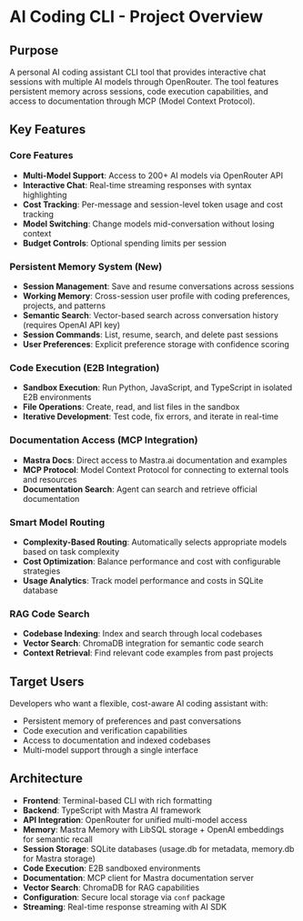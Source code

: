 # AI Coding CLI - Project Overview

## Purpose

A personal AI coding assistant CLI tool that provides interactive chat sessions with multiple AI models through OpenRouter. The tool features persistent memory across sessions, code execution capabilities, and access to documentation through MCP (Model Context Protocol).

## Key Features

### Core Features
- **Multi-Model Support**: Access to 200+ AI models via OpenRouter API
- **Interactive Chat**: Real-time streaming responses with syntax highlighting
- **Cost Tracking**: Per-message and session-level token usage and cost tracking
- **Model Switching**: Change models mid-conversation without losing context
- **Budget Controls**: Optional spending limits per session

### Persistent Memory System (New)
- **Session Management**: Save and resume conversations across sessions
- **Working Memory**: Cross-session user profile with coding preferences, projects, and patterns
- **Semantic Search**: Vector-based search across conversation history (requires OpenAI API key)
- **Session Commands**: List, resume, search, and delete past sessions
- **User Preferences**: Explicit preference storage with confidence scoring

### Code Execution (E2B Integration)
- **Sandbox Execution**: Run Python, JavaScript, and TypeScript in isolated E2B environments
- **File Operations**: Create, read, and list files in the sandbox
- **Iterative Development**: Test code, fix errors, and iterate in real-time

### Documentation Access (MCP Integration)
- **Mastra Docs**: Direct access to Mastra.ai documentation and examples
- **MCP Protocol**: Model Context Protocol for connecting to external tools and resources
- **Documentation Search**: Agent can search and retrieve official documentation

### Smart Model Routing
- **Complexity-Based Routing**: Automatically selects appropriate models based on task complexity
- **Cost Optimization**: Balance performance and cost with configurable strategies
- **Usage Analytics**: Track model performance and costs in SQLite database

### RAG Code Search
- **Codebase Indexing**: Index and search through local codebases
- **Vector Search**: ChromaDB integration for semantic code search
- **Context Retrieval**: Find relevant code examples from past projects

## Target Users

Developers who want a flexible, cost-aware AI coding assistant with:
- Persistent memory of preferences and past conversations
- Code execution and verification capabilities
- Access to documentation and indexed codebases
- Multi-model support through a single interface

## Architecture

- **Frontend**: Terminal-based CLI with rich formatting
- **Backend**: TypeScript with Mastra AI framework
- **API Integration**: OpenRouter for unified multi-model access
- **Memory**: Mastra Memory with LibSQL storage + OpenAI embeddings for semantic recall
- **Session Storage**: SQLite databases (usage.db for metadata, memory.db for Mastra storage)
- **Code Execution**: E2B sandboxed environments
- **Documentation**: MCP client for Mastra documentation server
- **Vector Search**: ChromaDB for RAG capabilities
- **Configuration**: Secure local storage via `conf` package
- **Streaming**: Real-time response streaming with AI SDK